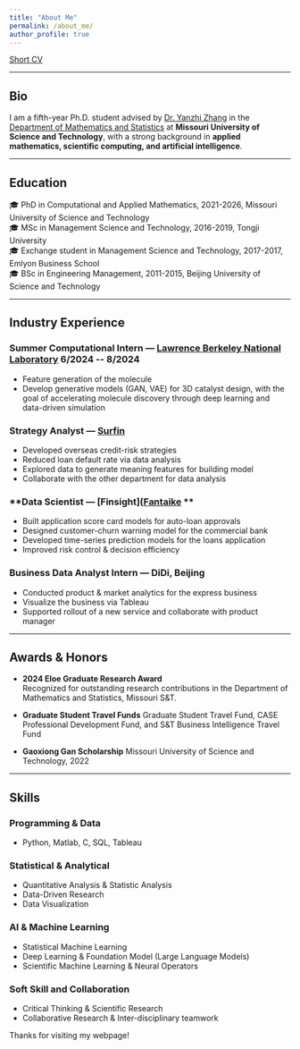 ```yaml
---
title: "About Me"
permalink: /about_me/
author_profile: true
---
```


[Short CV](http://YumengWang0.github.io/files/YumengWang.pdf)

---

## **Bio**
I am a fifth-year Ph.D. student advised by [Dr. Yanzhi Zhang](https://web.mst.edu/~zhangyanz/) in the [Department of Mathematics and Statistics](https://math.mst.edu/) at **Missouri University of Science and Technology**, with a strong background in **applied mathematics, scientific computing, and artificial intelligence**.

---

## **Education**
:mortar_board: PhD in Computational and Applied Mathematics, 2021-2026, <span class="grey">Missouri University of Science and Technology</span> \
:mortar_board: MSc in Management Science and Technology, 2016-2019, <span class="grey">Tongji University</span> \
:mortar_board: Exchange student in Management Science and Technology, 2017-2017, <span class="grey">Emlyon Business School</span> \
:mortar_board: BSc in Engineering Management, 2011-2015, <span class="grey">Beijing University of Science and Technology</span>

---

## **Industry Experience**

### **Summer Computational Intern — [Lawrence Berkeley National Laboratory](https://www.lbl.gov/) 6/2024 -- 8/2024**
- Feature generation of the molecule
- Develop generative models (GAN, VAE) for 3D catalyst design, with the goal of accelerating molecule discovery through deep learning and data-driven simulation 

### **Strategy Analyst — [Surfin](https://www.surfin-cn.com/)**
- Developed overseas credit-risk strategies 
- Reduced loan default rate via data analysis 
- Explored data to generate meaning features for building model  
- Collaborate with the other department for data analysis 

### **Data Scientist — [Finsight]([Fantaike](http://www.fantaike.ai/) **
- Built application score card models for auto-loan approvals  
- Designed customer-churn warning model for the commercial bank 
- Developed time-series prediction models for the loans application 
- Improved risk control & decision efficiency  

### **Business Data Analyst Intern — DiDi, Beijing**
- Conducted product & market analytics for the express business 
- Visualize the business via Tableau
- Supported rollout of a new service and collaborate with product manager  
 
---

## **Awards & Honors**
- **2024 Eloe Graduate Research Award**  
  Recognized for outstanding research contributions in the Department of Mathematics and Statistics, Missouri S&T.

- **Graduate Student Travel Funds**
Graduate Student Travel Fund, CASE Professional Development Fund, and S&T Business Intelligence Travel Fund

- **Gaoxiong Gan Scholarship**
Missouri University of Science and Technology, 2022

---


## **Skills**

### **Programming & Data**
- Python, Matlab, C, SQL, Tableau 

### **Statistical & Analytical**
- Quantitative Analysis & Statistic Analysis 
- Data-Driven Research
- Data Visualization  

### **AI & Machine Learning**
- Statistical Machine Learning  
- Deep Learning & Foundation Model (Large Language Models)  
- Scientific Machine Learning & Neural Operators 

### **Soft Skill and Collaboration**
- Critical Thinking & Scientific Research 
- Collaborative Research & Inter-disciplinary teamwork


Thanks for visiting my webpage!



